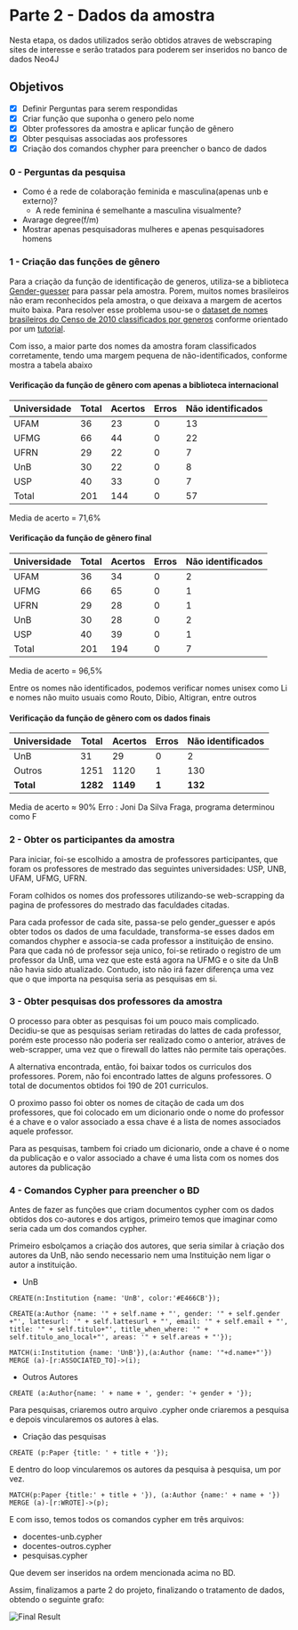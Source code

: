 # Parte 2 - Dados da amostra

Nesta etapa, os dados utilizados serão obtidos atraves de webscraping sites de interesse e serão tratados para poderem ser inseridos no banco de dados Neo4J



## Objetivos
- [x] Definir Perguntas para serem respondidas
- [x] Criar função que suponha o genero pelo nome
- [x] Obter professores da amostra e aplicar função de gênero
- [x] Obter pesquisas associadas aos professores
- [x] Criação dos comandos chypher para preencher o banco de dados

### 0 - Perguntas da pesquisa

- Como é a rede de colaboração feminida e masculina(apenas unb e externo)?
    - A rede feminina é semelhante a masculina visualmente?
- Avarage degree(f/m)
- Mostrar apenas pesquisadoras mulheres e apenas pesquisadores homens

### 1 - Criação das funções de gênero

Para a criação da função de identificação de generos, utiliza-se a biblioteca  [Gender-guesser](https://pypi.org/project/gender-guesser/) para passar pela amostra. Porem, muitos nomes brasileiros não eram reconhecidos pela amostra, o que deixava a margem de acertos muito baixa. Para resolver esse problema usou-se o [dataset de nomes brasileiros do Censo de 2010 classificados por generos](https://brasil.io/dataset/genero-nomes/nomes/) conforme orientado por um [tutorial](https://blog.brasil.io/2019/05/31/classificando-nomes-por-genero-usando-dados-publicos/index.html).

Com isso, a maior parte dos nomes da amostra foram classificados corretamente, tendo uma margem pequena de não-identificados, conforme mostra a tabela abaixo

#### Verificação da função de gênero com apenas a biblioteca internacional

| Universidade | Total | Acertos | Erros | Não identificados |
|--------------|-------|---------|-------|-------------------|
| UFAM         |  36   |    23   |   0   |        13         |
| UFMG         |  66   |    44   |   0   |        22         |
| UFRN         |  29   |    22   |   0   |        7          |
| UnB          |  30   |    22   |   0   |        8          |
| USP          |  40   |    33   |   0   |        7          |
| Total        |  201  |    144  |   0   |        57         |

Media de acerto = 71,6%


#### Verificação da função de gênero final

| Universidade | Total | Acertos | Erros | Não identificados |
|--------------|-------|---------|-------|-------------------|
| UFAM         |  36   |    34   |   0   |        2          |
| UFMG         |  66   |    65   |   0   |        1          |
| UFRN         |  29   |    28   |   0   |        1          |
| UnB          |  30   |    28   |   0   |        2          |
| USP          |  40   |    39   |   0   |        1          |
| Total        |  201  |    194  |   0   |        7          |

Media de acerto = 96,5%

Entre os nomes não identificados, podemos verificar nomes unisex como Li e nomes não muito usuais como Routo, Dibio, Altigran, entre outros

#### Verificação da função de gênero com os dados finais

| Universidade | Total    | Acertos  | Erros | Não identificados |
|--------------|----------|----------|-------|-------------------|
| UnB          | 31       | 29       | 0     | 2                 |
| Outros       | 1251     | 1120     | 1     | 130               |
| **Total**    | **1282** | **1149** | **1** | **132**           |

Media de acerto $\approx$ 90%
Erro : Joni Da Silva Fraga, programa determinou como F

### 2 - Obter os participantes da amostra

Para iniciar, foi-se escolhido a amostra de professores participantes, que foram os professores de mestrado das seguintes universidades: USP, UNB, UFAM, UFMG, UFRN.

Foram colhidos os nomes dos professores utilizando-se web-scrapping da pagina de professores do mestrado das faculdades citadas. 

Para cada professor de cada site, passa-se pelo gender_guesser e após obter todos os dados de uma faculdade, transforma-se esses dados em comandos chypher e associa-se cada professor a instituição de ensino. Para que cada nó de professor seja unico, foi-se retirado o registro de um professor da UnB, uma vez que este está agora na UFMG e o site da UnB não havia sido atualizado. Contudo, isto não irá fazer diferença uma vez que o que importa na pesquisa seria as pesquisas em si.

### 3 - Obter pesquisas dos professores da amostra

O processo para obter as pesquisas foi um pouco mais complicado. Decidiu-se que as pesquisas seriam retiradas do lattes de cada professor, porém este processo não poderia ser realizado como o anterior, atráves de web-scrapper, uma vez que o firewall do lattes não permite tais operações. 

A alternativa encontrada, então, foi baixar todos os curriculos dos professores. Porem, não foi encontrado lattes de alguns professores. O total de documentos obtidos foi 190 de 201 curriculos.

O proximo passo foi obter os nomes de citação de cada um dos professores, que foi colocado em um dicionario onde o nome do professor é a chave e o valor associado a essa chave é a lista de nomes associados aquele professor.

Para as pesquisas, tambem foi criado um dicionario, onde a chave é o nome da publicação e o valor associado a chave é uma lista com os nomes dos autores da publicação

### 4 - Comandos Cypher para preencher o BD

Antes de fazer as funções que criam documentos cypher com os dados obtidos dos co-autores e dos artigos, primeiro temos que imaginar como seria cada um dos comandos cypher.

Primeiro esbolçamos a criação dos autores, que seria similar à criação dos autores da UnB, não sendo necessario nem uma Instituição nem ligar o autor a instituição.

- UnB

```
CREATE(n:Institution {name: 'UnB', color:'#E466CB'});

CREATE(a:Author {name: '" + self.name + "', gender: '" + self.gender +"', lattesurl: '" + self.lattesurl + "', email: '" + self.email + "', title: '" + self.titulo+"', title_when_where: '" + self.titulo_ano_local+"', areas: '" + self.areas + "'});

MATCH(i:Institution {name: 'UnB'}),(a:Author {name: '"+d.name+"'}) MERGE (a)-[r:ASSOCIATED_TO]->(i);
```

- Outros Autores

```
CREATE (a:Author{name: ' + name + ', gender: '+ gender + '}); 
```

Para pesquisas, criaremos outro arquivo .cypher onde criaremos a pesquisa e depois vincularemos os autores à elas.

- Criação das pesquisas

```
CREATE (p:Paper {title: ' + title + '});
```
E dentro do loop vincularemos os autores da pesquisa à pesquisa, um por vez.

```
MATCH(p:Paper {title:' + title + '}), (a:Author {name:' + name + '}) MERGE (a)-[r:WROTE]->(p);
```

E com isso, temos todos os comandos cypher em três arquivos: 

- docentes-unb.cypher
- docentes-outros.cypher
- pesquisas.cypher

Que devem ser inseridos na ordem mencionada acima no BD.

Assim, finalizamos a parte 2 do projeto, finalizando o tratamento de dados, obtendo o seguinte grafo:

![Final Result](./imagens/graph.png)